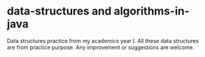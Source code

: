 # data-structures and algorithms-in-java
Data structures practice from my academics year I.
All these data structures are from practice purpose.
Any improvement or suggestions are welcome.
